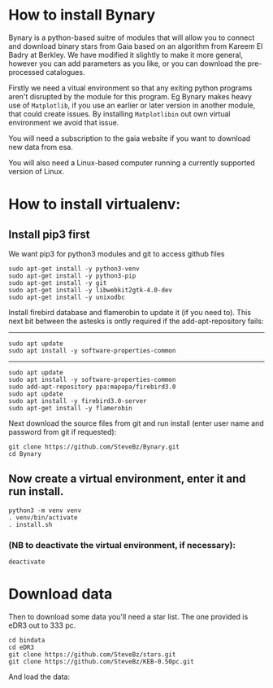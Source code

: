 # How to install Bynary

Bynary is a python-based suitre of modules that will allow you to connect and download binary stars from Gaia based on an algorithm from Kareem El Badry at Berkley.  We have modified it slightly to make it more general, however you can add parameters as you like, or you can download the pre-processed catalogues.

Firstly we need a vitual environment so that any exiting python programs aren't disrupted by the module for this program.  Eg Bynary makes heavy use of `Matplotlib`, if you use an earlier or later version in another module, that could create issues.  By installing  `Matplotlibin` out own virtual environment we avoid that issue.

You will need a subscription to the gaia website if you want to download new data from esa.

You will also need a Linux-based computer running a currently supported version of Linux.

# How to install virtualenv:

## Install pip3 first

We want pip3 for python3 modules and git to access github files

```
sudo apt-get install -y python3-venv
sudo apt-get install -y python3-pip
sudo apt-get install -y git
sudo apt-get install -y libwebkit2gtk-4.0-dev
sudo apt-get install -y unixodbc
```
Install firebird database and flamerobin to update it (if you need to).
This next bit between the astesks is ontly required if the add-apt-repository fails:
*****************************************************
```
sudo apt update
sudo apt install -y software-properties-common
```
*****************************************************
```
sudo apt update
sudo apt install -y software-properties-common
sudo add-apt-repository ppa:mapopa/firebird3.0
sudo apt update
sudo apt install -y firebird3.0-server
sudo apt-get install -y flamerobin
```
Next download the source files from git and run install (enter user name and password from git if requested):
```
git clone https://github.com/SteveBz/Bynary.git
cd Bynary
```
## Now create a virtual environment, enter it and run install.
```
python3 -m venv venv
. venv/bin/activate
. install.sh
```
### (NB to deactivate the virtual environment, if necessary):
```
deactivate
```
# Download data
Then to download some data you'll need a star list.  The one provided is eDR3 out to 333 pc.
```
cd bindata
cd eDR3
git clone https://github.com/SteveBz/stars.git
git clone https://github.com/SteveBz/KEB-0.50pc.git
```
And load the data:
